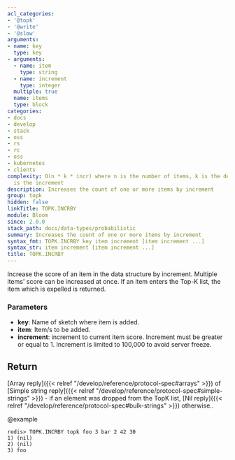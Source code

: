 ```yaml
---
acl_categories:
- '@topk'
- '@write'
- '@slow'
arguments:
- name: key
  type: key
- arguments:
  - name: item
    type: string
  - name: increment
    type: integer
  multiple: true
  name: items
  type: block
categories:
- docs
- develop
- stack
- oss
- rs
- rc
- oss
- kubernetes
- clients
complexity: O(n * k * incr) where n is the number of items, k is the depth and incr
  is the increment
description: Increases the count of one or more items by increment
group: topk
hidden: false
linkTitle: TOPK.INCRBY
module: Bloom
since: 2.0.0
stack_path: docs/data-types/probabilistic
summary: Increases the count of one or more items by increment
syntax_fmt: TOPK.INCRBY key item increment [item increment ...]
syntax_str: item increment [item increment ...]
title: TOPK.INCRBY
---
```

Increase the score of an item in the data structure by increment. 
Multiple items' score can be increased at once.
If an item enters the Top-K list, the item which is expelled is returned.

### Parameters

* **key**: Name of sketch where item is added.
* **item**: Item/s to be added.
* **increment**: increment to current item score. Increment must be greater or equal to 1. Increment is limited to 100,000 to avoid server freeze.

## Return

[Array reply]({{< relref "/develop/reference/protocol-spec#arrays" >}}) of [Simple string reply]({{< relref "/develop/reference/protocol-spec#simple-strings" >}}) - if an element was dropped from the TopK list, [Nil reply]({{< relref "/develop/reference/protocol-spec#bulk-strings" >}}) otherwise..

@example

```
redis> TOPK.INCRBY topk foo 3 bar 2 42 30
1) (nil)
2) (nil)
3) foo
```